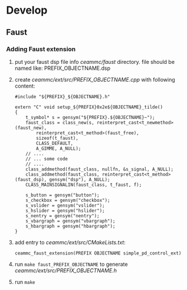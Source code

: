 # Develop

## Faust

### Adding Faust extension

1. put your faust dsp file info *ceammc/faust* directory.
   file should be named like: PREFIX_OBJECTNAME.dsp
2. create *ceammc/ext/src/PREFIX_OBJECTNAME.cpp*
    with following content:

    ```
    #include "${PREFIX}_${OBJECTNAME}.h"

    extern "C" void setup_${PREFIX}0x2e${OBJECTNAME}_tilde()
    {
        t_symbol* s = gensym("${PREFIX}.${OBJECTNAME}~");
        faust_class = class_new(s, reinterpret_cast<t_newmethod>(faust_new),
            reinterpret_cast<t_method>(faust_free),
            sizeof(t_faust),
            CLASS_DEFAULT,
            A_GIMME, A_NULL);
        // ....
        // ... some code
        // ....
        class_addmethod(faust_class, nullfn, &s_signal, A_NULL);
        class_addmethod(faust_class, reinterpret_cast<t_method>(faust_dsp), gensym("dsp"), A_NULL);
        CLASS_MAINSIGNALIN(faust_class, t_faust, f);

        s_button = gensym("button");
        s_checkbox = gensym("checkbox");
        s_vslider = gensym("vslider");
        s_hslider = gensym("hslider");
        s_nentry = gensym("nentry");
        s_vbargraph = gensym("vbargraph");
        s_hbargraph = gensym("hbargraph");
    }
    ```

3. add entry to *ceammc/ext/src/CMakeLists.txt*:
   ```
   ceammc_faust_extension(PREFIX OBJECTNAME simple_pd_control_ext)
   ```
4. run ```make faust_PREFIX_OBJECTNAME``` to generate *ceammc/ext/src/PREFIX_OBJECTNAME.h*
5. run ```make```


